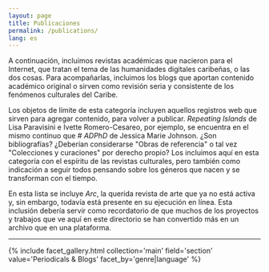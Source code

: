 ```yaml
---
layout: page
title: Publicaciones
permalink: /publications/
lang: es
---
```


A continuación, incluimos revistas académicas que nacieron para el Internet, que tratan el tema de las humanidades digitales caribeñas, o las dos cosas. Para acompañarlas, incluimos los blogs que aportan contenido académico original o sirven como revisión seria y consistente de los fenómenos culturales del Caribe.

Los objetos de límite de esta categoría incluyen aquellos registros web que sirven para agregar contenido, para volver a publicar. *Repeating Islands* de Lisa Paravisini e Ivette Romero-Cesareo, por ejemplo, se encuentra en el mismo continuo que *# ADPhD* de Jessica Marie Johnson. ¿Son bibliografías? ¿Deberían considerarse "Obras de referencia" o tal vez "Colecciones y curaciones" por derecho propio? Los incluimos aquí en esta categoría con el espíritu de las revistas culturales, pero también como indicación a seguir todos pensando sobre los géneros que nacen y se transforman con el tiempo.

En esta lista se incluye *Arc*, la querida revista de arte que ya no está activa y, sin embargo, todavía está presente en su ejecución en línea. Esta inclusión debería servir como recordatorio de que muchos de los proyectos y trabajos que ve aquí en este directorio se han convertido más en un archivo que en una plataforma.

---

{% include facet_gallery.html collection='main' field='section' value='Periodicals & Blogs' facet_by='genre|language' %}